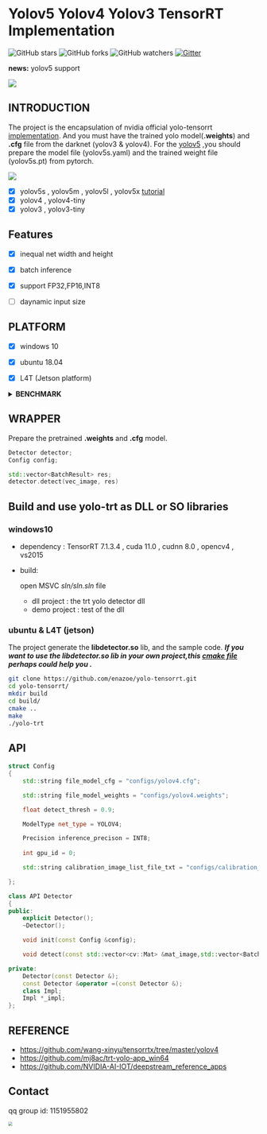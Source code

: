 # Yolov5 Yolov4 Yolov3 TensorRT Implementation

![GitHub stars](https://img.shields.io/github/stars/enazoe/yolo-tensorrt) ![GitHub forks](https://img.shields.io/github/forks/enazoe/yolo-tensorrt)  ![GitHub watchers](https://img.shields.io/github/watchers/enazoe/yolo-tensorrt)  [![Gitter](https://badges.gitter.im/yolo-tensorrt/community.svg)](https://gitter.im/yolo-tensorrt/community?utm_source=badge&utm_medium=badge&utm_campaign=pr-badge)

__news:__ yolov5 support

![](./configs/result.jpg)
## INTRODUCTION

The project is the encapsulation  of nvidia official yolo-tensorrt [implementation](https://github.com/NVIDIA-AI-IOT/deepstream_reference_apps). And you must have the trained yolo model(__.weights__) and __.cfg__ file from the darknet (yolov3 & yolov4). For the [yolov5](https://github.com/ultralytics/yolov5) ,you should prepare the model file (yolov5s.yaml) and the trained weight file (yolov5s.pt) from pytorch.

![](./configs/yolo-trt.png)

- [x] yolov5s , yolov5m , yolov5l , yolov5x [tutorial](yolov5_tutorial.md)
- [x] yolov4 , yolov4-tiny
- [x] yolov3 , yolov3-tiny

## Features

- [x] inequal net width and height
- [x] batch inference
- [x] support FP32,FP16,INT8
- [ ] daynamic input size


## PLATFORM

- [x] windows 10
- [x] ubuntu 18.04
- [x] L4T (Jetson platform)


<details><summary><b>BENCHMARK</b></summary>

|      model      |  gpu   | fp32 | fp16 | INT8 |
| :-------------: | :----: | :--: | :--: | :--: |
| yolov5s-640x640 | 1080ti | 8ms  |  /   | 7ms  |
| yolov5m-640x640 | 1080ti | 13ms |  /   | 11ms |
| yolov5l-640x640 | 1080ti | 20ms |  /   | 15ms |
| yolov5x-640x640 | 1080ti | 30ms |  /   | 23ms |

### Jetson NX with Jetpack4.4.1(load person and dog)
|      model      |  gpu   | fp32 | fp16 | INT8 |
| :-------------: | :----: | :--: | :--: | :--: |
| yolov3 | nx | ms  |  /   | ms  |
| yolov3-tiny | nx | 14ms/23ms  |  8ms/15ms   | 12ms/19ms  |
| yolov4-tiny | nx | 13ms/23ms  |  7ms/16ms   | 7ms/15ms  |
| yolov4 | nx | 111ms/125ms  |  55ms/65ms  | 47ms/57ms  |
| yolov5s | nx | 47ms/88ms |  33ms/74ms   | 28ms/64ms |
| yolov5m | nx | 110ms/145ms |  63ms/101ms   | 49ms/91ms |
| yolov5l | nx | 205ms/242ms |  95ms/123ms   | 76ms/118ms |
| yolov5x | nx | 351ms/405ms |  151ms/183ms   | 114ms/149ms |
</details>

## WRAPPER

Prepare the pretrained __.weights__ and __.cfg__ model. 

```c++
Detector detector;
Config config;

std::vector<BatchResult> res;
detector.detect(vec_image, res)
```

## Build and use yolo-trt as DLL or SO libraries


### windows10

- dependency : TensorRT 7.1.3.4  , cuda 11.0 , cudnn 8.0  , opencv4 , vs2015
- build:
  
    open MSVC _sln/sln.sln_ file 
    - dll project : the trt yolo detector dll
    - demo project : test of the dll

### ubuntu & L4T (jetson)

The project generate the __libdetector.so__ lib, and the sample code.
**_If you want to use the libdetector.so lib in your own project,this [cmake file](https://github.com/enazoe/yolo-tensorrt/blob/master/scripts/CMakeLists.txt) perhaps could help you ._**


```bash
git clone https://github.com/enazoe/yolo-tensorrt.git
cd yolo-tensorrt/
mkdir build
cd build/
cmake ..
make
./yolo-trt
```
## API

```c++
struct Config
{
	std::string file_model_cfg = "configs/yolov4.cfg";

	std::string file_model_weights = "configs/yolov4.weights";

	float detect_thresh = 0.9;

	ModelType net_type = YOLOV4;

	Precision inference_precison = INT8;
	
	int gpu_id = 0;

	std::string calibration_image_list_file_txt = "configs/calibration_images.txt";

};

class API Detector
{
public:
	explicit Detector();
	~Detector();

	void init(const Config &config);

	void detect(const std::vector<cv::Mat> &mat_image,std::vector<BatchResult> &vec_batch_result);

private:
	Detector(const Detector &);
	const Detector &operator =(const Detector &);
	class Impl;
	Impl *_impl;
};
```

## REFERENCE

- https://github.com/wang-xinyu/tensorrtx/tree/master/yolov4
- https://github.com/mj8ac/trt-yolo-app_win64
- https://github.com/NVIDIA-AI-IOT/deepstream_reference_apps

## Contact

qq group id: 1151955802

<img src="./configs/qq_group.png" style="zoom:50%;" />